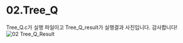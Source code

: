 # 02.Tree_Q

Tree_Q.c가 실행 파일이고 Tree_Q_result가 실행결과 사진입니다. 감사합니다!
![02 Tree_Q_Result](https://github.com/PINGPINGYEE/02.Tree_Q/assets/30267171/17ab7a97-03c8-4511-ba47-5a6edfcc27ef)
